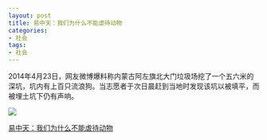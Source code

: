 ```yaml
---
layout: post
title: 易中天：我们为什么不能虐待动物
categories:
- 社会
tags:
- 社会
---
```


2014年4月23日，网友微博爆料称内蒙古阿左旗北大门垃圾场挖了一个五六米的深坑，坑内有上百只流浪狗。当志愿者于次日晨赶到当地时发现该坑以被填平，而被埋土坑下仍有声响。
<!--more-->

![](http://photocdn.sohu.com/20140428/Img398891365.jpg)

[易中天：我们为什么不能虐待动物](http://view.qq.com/a/20120224/000032.htm)



